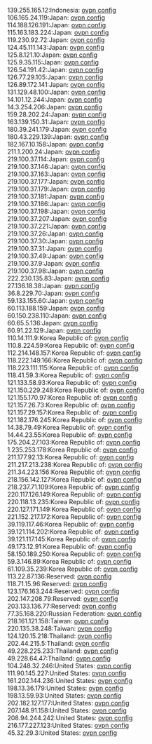 139.255.165.12:Indonesia: [ovpn config](vpn/139_255_165_12.ovpn)  
106.165.24.119:Japan: [ovpn config](vpn/106_165_24_119.ovpn)  
114.188.126.191:Japan: [ovpn config](vpn/114_188_126_191.ovpn)  
115.163.183.224:Japan: [ovpn config](vpn/115_163_183_224.ovpn)  
119.230.92.72:Japan: [ovpn config](vpn/119_230_92_72.ovpn)  
124.45.111.143:Japan: [ovpn config](vpn/124_45_111_143.ovpn)  
125.8.121.10:Japan: [ovpn config](vpn/125_8_121_10.ovpn)  
125.9.35.115:Japan: [ovpn config](vpn/125_9_35_115.ovpn)  
126.54.191.42:Japan: [ovpn config](vpn/126_54_191_42.ovpn)  
126.77.29.105:Japan: [ovpn config](vpn/126_77_29_105.ovpn)  
126.89.172.141:Japan: [ovpn config](vpn/126_89_172_141.ovpn)  
131.129.48.100:Japan: [ovpn config](vpn/131_129_48_100.ovpn)  
14.101.12.244:Japan: [ovpn config](vpn/14_101_12_244.ovpn)  
14.3.254.206:Japan: [ovpn config](vpn/14_3_254_206.ovpn)  
159.28.202.24:Japan: [ovpn config](vpn/159_28_202_24.ovpn)  
163.139.150.31:Japan: [ovpn config](vpn/163_139_150_31.ovpn)  
180.39.241.179:Japan: [ovpn config](vpn/180_39_241_179.ovpn)  
180.43.229.139:Japan: [ovpn config](vpn/180_43_229_139.ovpn)  
182.167.10.158:Japan: [ovpn config](vpn/182_167_10_158.ovpn)  
211.1.200.24:Japan: [ovpn config](vpn/211_1_200_24.ovpn)  
219.100.37.114:Japan: [ovpn config](vpn/219_100_37_114.ovpn)  
219.100.37.146:Japan: [ovpn config](vpn/219_100_37_146.ovpn)  
219.100.37.163:Japan: [ovpn config](vpn/219_100_37_163.ovpn)  
219.100.37.177:Japan: [ovpn config](vpn/219_100_37_177.ovpn)  
219.100.37.179:Japan: [ovpn config](vpn/219_100_37_179.ovpn)  
219.100.37.181:Japan: [ovpn config](vpn/219_100_37_181.ovpn)  
219.100.37.186:Japan: [ovpn config](vpn/219_100_37_186.ovpn)  
219.100.37.198:Japan: [ovpn config](vpn/219_100_37_198.ovpn)  
219.100.37.207:Japan: [ovpn config](vpn/219_100_37_207.ovpn)  
219.100.37.221:Japan: [ovpn config](vpn/219_100_37_221.ovpn)  
219.100.37.26:Japan: [ovpn config](vpn/219_100_37_26.ovpn)  
219.100.37.30:Japan: [ovpn config](vpn/219_100_37_30.ovpn)  
219.100.37.31:Japan: [ovpn config](vpn/219_100_37_31.ovpn)  
219.100.37.49:Japan: [ovpn config](vpn/219_100_37_49.ovpn)  
219.100.37.9:Japan: [ovpn config](vpn/219_100_37_9.ovpn)  
219.100.37.98:Japan: [ovpn config](vpn/219_100_37_98.ovpn)  
222.230.135.83:Japan: [ovpn config](vpn/222_230_135_83.ovpn)  
27.136.18.38:Japan: [ovpn config](vpn/27_136_18_38.ovpn)  
36.8.229.70:Japan: [ovpn config](vpn/36_8_229_70.ovpn)  
59.133.155.60:Japan: [ovpn config](vpn/59_133_155_60.ovpn)  
60.113.188.159:Japan: [ovpn config](vpn/60_113_188_159.ovpn)  
60.150.238.110:Japan: [ovpn config](vpn/60_150_238_110.ovpn)  
60.65.5.136:Japan: [ovpn config](vpn/60_65_5_136.ovpn)  
60.91.22.129:Japan: [ovpn config](vpn/60_91_22_129.ovpn)  
110.14.111.9:Korea Republic of: [ovpn config](vpn/110_14_111_9.ovpn)  
110.8.224.59:Korea Republic of: [ovpn config](vpn/110_8_224_59.ovpn)  
112.214.148.157:Korea Republic of: [ovpn config](vpn/112_214_148_157.ovpn)  
118.222.149.166:Korea Republic of: [ovpn config](vpn/118_222_149_166.ovpn)  
118.223.111.115:Korea Republic of: [ovpn config](vpn/118_223_111_115.ovpn)  
118.41.59.3:Korea Republic of: [ovpn config](vpn/118_41_59_3.ovpn)  
121.133.58.93:Korea Republic of: [ovpn config](vpn/121_133_58_93.ovpn)  
121.150.229.248:Korea Republic of: [ovpn config](vpn/121_150_229_248.ovpn)  
121.155.170.97:Korea Republic of: [ovpn config](vpn/121_155_170_97.ovpn)  
121.157.26.73:Korea Republic of: [ovpn config](vpn/121_157_26_73.ovpn)  
121.157.29.157:Korea Republic of: [ovpn config](vpn/121_157_29_157.ovpn)  
121.182.176.245:Korea Republic of: [ovpn config](vpn/121_182_176_245.ovpn)  
14.38.79.49:Korea Republic of: [ovpn config](vpn/14_38_79_49.ovpn)  
14.44.23.55:Korea Republic of: [ovpn config](vpn/14_44_23_55.ovpn)  
175.204.27.103:Korea Republic of: [ovpn config](vpn/175_204_27_103.ovpn)  
1.235.253.178:Korea Republic of: [ovpn config](vpn/1_235_253_178.ovpn)  
211.177.92.13:Korea Republic of: [ovpn config](vpn/211_177_92_13.ovpn)  
211.217.213.238:Korea Republic of: [ovpn config](vpn/211_217_213_238.ovpn)  
211.34.223.156:Korea Republic of: [ovpn config](vpn/211_34_223_156.ovpn)  
218.156.142.127:Korea Republic of: [ovpn config](vpn/218_156_142_127.ovpn)  
218.237.71.109:Korea Republic of: [ovpn config](vpn/218_237_71_109.ovpn)  
220.117.126.149:Korea Republic of: [ovpn config](vpn/220_117_126_149.ovpn)  
220.118.13.235:Korea Republic of: [ovpn config](vpn/220_118_13_235.ovpn)  
220.127.171.149:Korea Republic of: [ovpn config](vpn/220_127_171_149.ovpn)  
221.152.217.172:Korea Republic of: [ovpn config](vpn/221_152_217_172.ovpn)  
39.119.117.46:Korea Republic of: [ovpn config](vpn/39_119_117_46.ovpn)  
39.121.114.202:Korea Republic of: [ovpn config](vpn/39_121_114_202.ovpn)  
39.121.117.145:Korea Republic of: [ovpn config](vpn/39_121_117_145.ovpn)  
49.173.12.91:Korea Republic of: [ovpn config](vpn/49_173_12_91.ovpn)  
58.150.189.250:Korea Republic of: [ovpn config](vpn/58_150_189_250.ovpn)  
59.3.146.89:Korea Republic of: [ovpn config](vpn/59_3_146_89.ovpn)  
61.109.35.239:Korea Republic of: [ovpn config](vpn/61_109_35_239.ovpn)  
113.22.87.136:Reserved: [ovpn config](vpn/113_22_87_136.ovpn)  
118.71.15.96:Reserved: [ovpn config](vpn/118_71_15_96.ovpn)  
123.176.163.244:Reserved: [ovpn config](vpn/123_176_163_244.ovpn)  
202.147.208.79:Reserved: [ovpn config](vpn/202_147_208_79.ovpn)  
203.133.136.77:Reserved: [ovpn config](vpn/203_133_136_77.ovpn)  
77.35.168.220:Russian Federation: [ovpn config](vpn/77_35_168_220.ovpn)  
218.161.121.158:Taiwan: [ovpn config](vpn/218_161_121_158.ovpn)  
220.135.38.248:Taiwan: [ovpn config](vpn/220_135_38_248.ovpn)  
124.120.15.218:Thailand: [ovpn config](vpn/124_120_15_218.ovpn)  
202.44.215.5:Thailand: [ovpn config](vpn/202_44_215_5.ovpn)  
49.228.225.233:Thailand: [ovpn config](vpn/49_228_225_233.ovpn)  
49.228.64.47:Thailand: [ovpn config](vpn/49_228_64_47.ovpn)  
104.248.32.246:United States: [ovpn config](vpn/104_248_32_246.ovpn)  
111.90.145.227:United States: [ovpn config](vpn/111_90_145_227.ovpn)  
161.202.144.236:United States: [ovpn config](vpn/161_202_144_236.ovpn)  
198.13.36.179:United States: [ovpn config](vpn/198_13_36_179.ovpn)  
198.13.59.93:United States: [ovpn config](vpn/198_13_59_93.ovpn)  
202.182.127.177:United States: [ovpn config](vpn/202_182_127_177.ovpn)  
207.148.91.158:United States: [ovpn config](vpn/207_148_91_158.ovpn)  
208.94.244.242:United States: [ovpn config](vpn/208_94_244_242.ovpn)  
216.177.227.123:United States: [ovpn config](vpn/216_177_227_123.ovpn)  
45.32.29.3:United States: [ovpn config](vpn/45_32_29_3.ovpn)  
